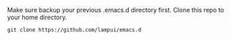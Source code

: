 Make sure backup your previous .emacs.d directory first. Clone this repo to your home directory.
```shell
git clone https://github.com/lampui/emacs.d
```
